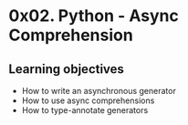 # 0x02. Python - Async Comprehension
## Learning objectives
- How to write an asynchronous generator
- How to use async comprehensions
- How to type-annotate generators
